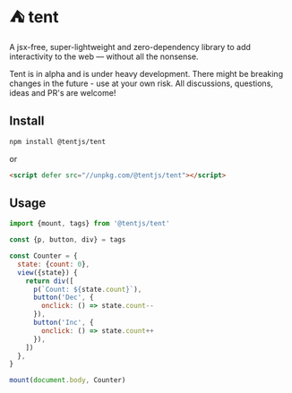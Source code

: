 # ⛺ tent

A jsx-free, super-lightweight and zero-dependency library to add interactivity to the web &mdash; without all the nonsense.

Tent is in alpha and is under heavy development. There might be breaking changes in the future - use at your own risk. All discussions, questions, ideas and PR's are welcome!

## Install

```bash
npm install @tentjs/tent
```
or
```html
<script defer src="//unpkg.com/@tentjs/tent"></script>
```

## Usage

```js
import {mount, tags} from '@tentjs/tent'

const {p, button, div} = tags

const Counter = {
  state: {count: 0},
  view({state}) {
    return div([
      p(`Count: ${state.count}`),
      button('Dec', {
        onclick: () => state.count--
      }),
      button('Inc', {
        onclick: () => state.count++
      }),
    ])
  },
}

mount(document.body, Counter)
```
